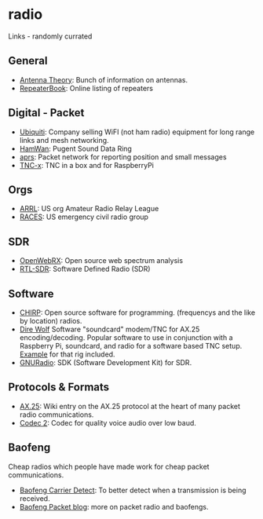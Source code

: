 # radio
Links - randomly currated

## General
- [Antenna Theory](http://www.antenna-theory.com/): Bunch of information on antennas.
- [RepeaterBook](https://repeaterbook.com): Online listing of repeaters

## Digital - Packet
- [Ubiquiti](https://www.ubnt.com/): Company selling WiFI (not ham radio) equipment for long range links
  and mesh networking.
- [HamWan](https://hamwan.org/): Pugent Sound Data Ring
- [aprs](http://aprs.fi): Packet network for reporting position and small messages
- [TNC-x](http://tnc-x.com/): TNC in a box and for RaspberryPi

## Orgs
- [ARRL](http://arrl.org): US org Amateur Radio Relay League
- [RACES](http://www.usraces.org/): US emergency civil radio group

## SDR
- [OpenWebRX](SDR.hu): Open source web spectrum analysis
- [RTL-SDR](https://www.rtl-sdr.com/):  Software Defined Radio (SDR)

## Software
- [CHIRP](http://chirp.danplanet.com/projects/chirp/wiki/Home): Open source software for programming.
  (frequencys and the like by location) radios.
- [Dire Wolf](https://github.com/wb2osz/direwolf) Software "soundcard" modem/TNC for AX.25 encoding/decoding.
  Popular software to use in conjunction with a Raspberry Pi, soundcard, and radio for a software based TNC setup.
  [Example](https://github.com/wb2osz/direwolf/blob/master/doc/Raspberry-Pi-APRS.pdf) for that rig included.
- [GNURadio](https://www.gnuradio.org/): SDK (Software Development Kit) for SDR.

## Protocols & Formats
- [AX.25](https://en.wikipedia.org/wiki/AX.25): Wiki entry on the AX.25 protocol at the heart of many packet radio
  communications.
- [Codec 2](http://www.rowetel.com/?page_id=452): Codec for quality voice audio over low baud.

## Baofeng
Cheap radios which people have made work for cheap packet communications.
- [Baofeng Carrier Detect](http://larr-project.blogspot.com/2014/01/elegant-solution-for-carrier-detect-in.html): To better
  detect when a transmission is being received.
- [Baofeng Packet blog](https://illruminations.com/2014/01/15/baofeng-packet-radio-adventures/): more on packet radio and 
  baofengs.
